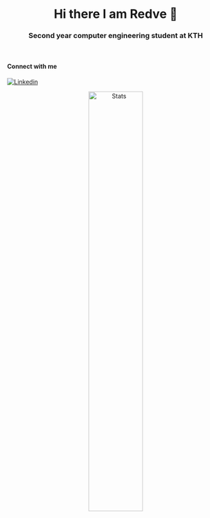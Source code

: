 <h1 align="center"> Hi there I am Redve 👋 </h1>
<h3 align="center"> Second year computer engineering student at KTH</h3>

</br>
<h4 align="left">Connect with me</h4>
<a href="https://www.linkedin.com/in/redve-ahmed/"><img alt="Linkedin" src="https://img.icons8.com/color/344/linkedin-circled--v1.png"></a>


<p align="center">
  <img alt="Stats" src="https://github-readme-stats.vercel.app/api?username=redve&count_private=true&hide=stars,issues&show_icons=true&theme=nord&count-private=true"/ width = 50%>
</p>
<!--
**Redve/Redve** is a ✨ _special_ ✨ repository because its `README.md` (this file) appears on your GitHub profile.

Here are some ideas to get you started:

- 🔭 I’m currently working on ...
- 🌱 I’m currently learning ...
- 👯 I’m looking to collaborate on ...
- 🤔 I’m looking for help with ...
- 💬 Ask me about ...
- 📫 How to reach me: ...
- 😄 Pronouns: ...
- ⚡ Fun fact: ...
-->
